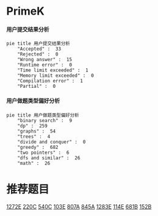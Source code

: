 # PrimeK

<!-- tabs:start -->



#### **用户提交结果分析**

```mermaid
pie title 用户提交结果分析
    "Accepted" :  33
    "Rejected" :  0
    "Wrong answer" :  15
    "Runtime error" :  0
    "Time limit exceeded" :  1
    "Memory limit exceeded" :  0
    "Compilation error" :  1
    "Partial" :  0
```

#### **用户做题类型偏好分析**

```mermaid
pie title 用户做题类型偏好分析
    "binary search" :  9
    "dp" :  259
    "graphs" :  54
    "trees" :  4
    "divide and conquer" :  0
    "greedy" :  682
    "two pointers" :  6
    "dfs and similar" :  26
    "math" :  26
```



<!-- tabs:end -->
# 推荐题目
[1272E](https://codeforces.com/contest/1272/problem/E)
[220C](https://codeforces.com/contest/220/problem/C)
[540C](https://codeforces.com/contest/540/problem/C)
[103E](https://codeforces.com/contest/103/problem/E)
[807A](https://codeforces.com/contest/807/problem/A)
[845A](https://codeforces.com/contest/845/problem/A)
[1283E](https://codeforces.com/contest/1283/problem/E)
[114E](https://codeforces.com/contest/114/problem/E)
[681B](https://codeforces.com/contest/681/problem/B)
[152B](https://codeforces.com/contest/152/problem/B)

